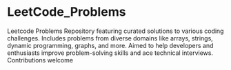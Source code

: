 # LeetCode_Problems
Leetcode Problems Repository featuring curated solutions to various coding challenges. Includes problems from diverse domains like arrays, strings, dynamic programming, graphs, and more. Aimed to help developers and enthusiasts improve problem-solving skills and ace technical interviews. Contributions welcome
